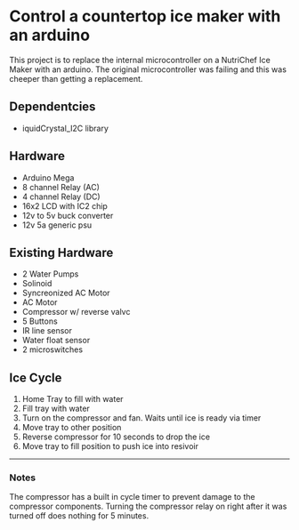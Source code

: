 # Control a countertop ice maker with an arduino

This project is to replace the internal microcontroller on a NutriChef Ice Maker with an arduino. The original microcontroller was failing and this was cheeper than getting a replacement.

## Dependentcies

- iquidCrystal_I2C library

## Hardware

- Arduino Mega
- 8 channel Relay (AC)
- 4 channel Relay (DC)
- 16x2 LCD with IC2 chip
- 12v to 5v buck converter
- 12v 5a generic psu

## Existing Hardware

- 2 Water Pumps
- Solinoid
- Syncreonized AC Motor
- AC Motor
- Compressor w/ reverse valvc
- 5 Buttons
- IR line sensor
- Water float sensor
- 2 microswitches

## Ice Cycle

1) Home Tray to fill with water
2) Fill tray with water
3) Turn on the compressor and fan. Waits until ice is ready via timer
4) Move tray to other position
5) Reverse compressor for 10 seconds to drop the ice
6) Move tray to fill position to push ice into resivoir

---

### Notes

The compressor has a built in cycle timer to prevent damage to the compressor components. Turning the compressor relay on right after it was turned off does nothing for 5 minutes.
